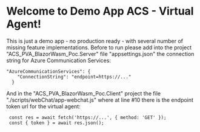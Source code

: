 # Welcome to Demo App ACS - Virtual Agent!

This is just a demo app - no production ready - with several number of missing feature implementations. Before to run please add into the project "ACS_PVA_BlazorWasm_Poc.Server" file "appsettings.json" the connection string for Azure Communication Services:

    "AzureCommunicationServices": {
        "ConnectionString": "endpoint=https://..."
      }

And in the "ACS_PVA_BlazorWasm_Poc.Client" project the file "./scripts/webChat/app-webchat.js" where at line #10 there is the endpoint token url for the virtual agent:

     const res = await fetch('https://...', { method: 'GET' });
     const { token } = await res.json();
